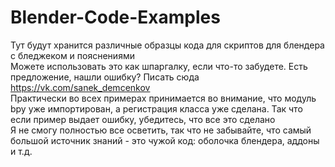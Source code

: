 # Blender-Code-Examples
Тут будут хранится различные образцы кода для скриптов для блендера с бледжеком и пояснениями <br />
Можете использовать это как шпаргалку, если что-то забудете.
Есть предложение, нашли ошибку? Писать сюда https://vk.com/sanek_demcenkov <br />
Практически во всех примерах принимается во внимание, что модуль bpy уже импортирован, а регистрация класса уже сделана. Так что если пример выдает ошибку, убедитесь, что все это сделано <br />
Я не смогу полностью все осветить, так что не забывайте, что самый большой источник знаний - это чужой код: оболочка блендера, аддоны и т.д. 